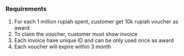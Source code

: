 ### Requirements

1. For each 1 million rupiah spent, customer get 10k rupiah voucher as award
2. To claim the voucher, customer must show invoice
3. Each invoice have unique ID and can be only used once as award
4. Each voucher will expire within 3 month

